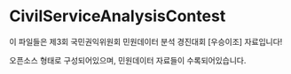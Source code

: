 # CivilServiceAnalysisContest

이 파일들은 제3회 국민권익위원회 민원데이터 분석 경진대회 [우승이조] 자료입니다!

오픈소스 형태로 구성되어있으며, 민원데이터 자료들이 수록되어있습니다.
